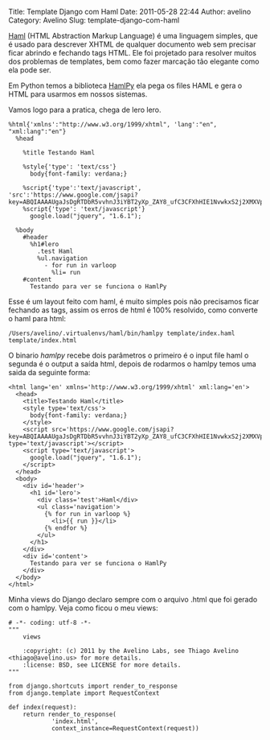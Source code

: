 Title: Template Django com Haml
Date: 2011-05-28 22:44
Author: avelino
Category: Avelino
Slug: template-django-com-haml

[Haml][] (HTML Abstraction Markup Language) é uma linguagem simples, que
é usado para descrever XHTML de qualquer documento web sem precisar
ficar abrindo e fechando tags HTML. Ele foi projetado para resolver
muitos dos problemas de templates, bem como fazer marcação tão elegante
como ela pode ser.

Em Python temos a biblioteca [HamlPy][] ela pega os files HAML e gera o
HTML para usarmos em nossos sistemas.

Vamos logo para a pratica, chega de lero lero.

    %html{'xmlns':"http://www.w3.org/1999/xhtml", 'lang':"en", "xml:lang":"en"}
      %head

        %title Testando Haml

        %style{'type': 'text/css'}
          body{font-family: verdana;}

        %script{'type':'text/javascript', 'src':'https://www.google.com/jsapi?key=ABQIAAAAUgaJsDgRTDbR5vvhnJ3iYBT2yXp_ZAY8_ufC3CFXhHIE1NvwkxS2j2XMXVpjyqg8A7TkHl2W04abvA'}
        %script{'type': 'text/javascript'}
          google.load("jquery", "1.6.1");

      %body
        #header
          %h1#lero
            .test Haml
            %ul.navigation
              - for run in varloop
                %li= run
        #content
          Testando para ver se funciona o HamlPy

Esse é um layout feito com haml, é muito simples pois não precisamos
ficar fechando as tags, assim os erros de html é 100% resolvido, como
converte o haml para html:

    /Users/avelino/.virtualenvs/haml/bin/hamlpy template/index.haml template/index.html

O binario *hamlpy* recebe dois parâmetros o primeiro é o input file haml
o segunda é o output a saída html, depois de rodarmos o hamlpy temos uma
saida da seguinte forma:

    <html lang='en' xmlns='http://www.w3.org/1999/xhtml' xml:lang='en'>
      <head>
        <title>Testando Haml</title>
        <style type='text/css'>
          body{font-family: verdana;}
        </style>
        <script src='https://www.google.com/jsapi?key=ABQIAAAAUgaJsDgRTDbR5vvhnJ3iYBT2yXp_ZAY8_ufC3CFXhHIE1NvwkxS2j2XMXVpjyqg8A7TkHl2W04abvA' type='text/javascript'></script>
        <script type='text/javascript'>
          google.load("jquery", "1.6.1");
        </script>
      </head>
      <body>
        <div id='header'>
          <h1 id='lero'>
            <div class='test'>Haml</div>
            <ul class='navigation'>
              {% for run in varloop %}
                <li>{{ run }}</li>
              {% endfor %}
            </ul>
          </h1>
        </div>
        <div id='content'>
          Testando para ver se funciona o HamlPy
        </div>
      </body>
    </html>

Minha views do Django declaro sempre com o arquivo .html que foi gerado
com o hamlpy. Veja como ficou o meu views:

    # -*- coding: utf-8 -*-
    """
        views

        :copyright: (c) 2011 by the Avelino Labs, see Thiago Avelino <thiago@avelino.us> for more details.
        :license: BSD, see LICENSE for more details.
    """

    from django.shortcuts import render_to_response
    from django.template import RequestContext

    def index(request):
        return render_to_response(
                'index.html',
                context_instance=RequestContext(request))

  [Haml]: http://haml-lang.com/
  [HamlPy]: https://github.com/jessemiller/HamlPy
